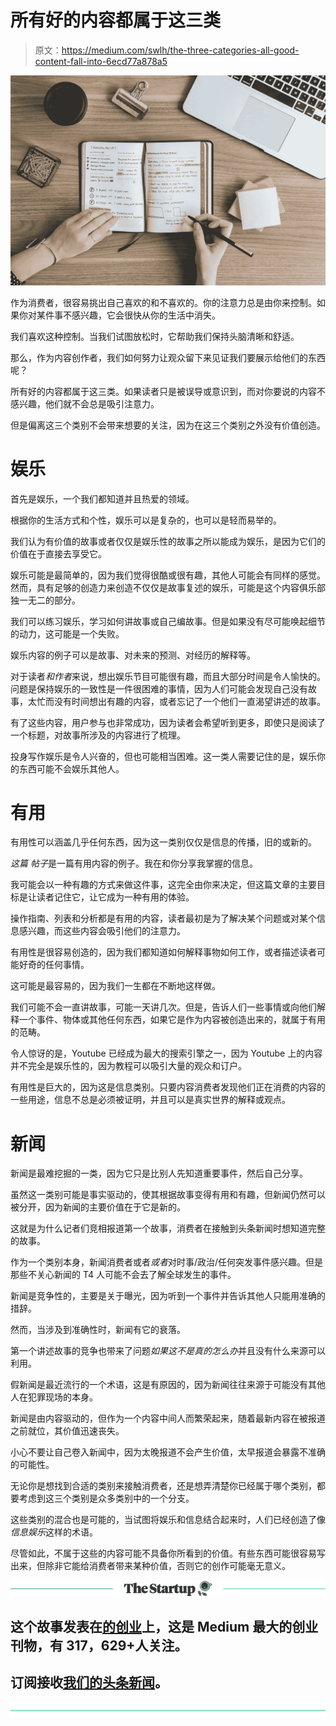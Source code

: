 # 所有好的内容都属于这三类

> 原文：<https://medium.com/swlh/the-three-categories-all-good-content-fall-into-6ecd77a878a5>

![](img/04e6cd3fce1285a4845d0988267a92d9.png)

作为消费者，很容易挑出自己喜欢的和不喜欢的。你的注意力总是由你来控制。如果你对某件事不感兴趣，它会很快从你的生活中消失。

我们喜欢这种控制。当我们试图放松时，它帮助我们保持头脑清晰和舒适。

那么，作为内容创作者，我们如何努力让观众留下来见证我们要展示给他们的东西呢？

所有好的内容都属于这三类。如果读者只是被误导或意识到，而对你要说的内容不感兴趣，他们就不会总是吸引注意力。

但是偏离这三个类别不会带来想要的关注，因为在这三个类别之外没有价值创造。

# 娱乐

首先是娱乐，一个我们都知道并且热爱的领域。

根据你的生活方式和个性，娱乐可以是复杂的，也可以是轻而易举的。

我们认为有价值的故事或者仅仅是娱乐性的故事之所以能成为娱乐，是因为它们的价值在于直接去享受它。

娱乐可能是最简单的，因为我们觉得很酷或很有趣，其他人可能会有同样的感觉。然而，具有足够的创造力来创造不仅仅是故事复述的娱乐，可能是这个内容俱乐部独一无二的部分。

我们可以练习娱乐，学习如何讲故事或自己编故事。但是如果没有尽可能唤起细节的动力，这可能是一个失败。

娱乐内容的例子可以是故事、对未来的预测、对经历的解释等。

对于读者*和作者*来说，想出娱乐节目可能很有趣，而且大部分时间是令人愉快的。问题是保持娱乐的一致性是一件很困难的事情，因为人们可能会发现自己没有故事，太忙而没有时间想出有趣的内容，或者忘记了一个他们一直渴望讲述的故事。

有了这些内容，用户参与也非常成功，因为读者会希望听到更多，即使只是阅读了一个标题，对故事所涉及的内容进行了梳理。

投身写作娱乐是令人兴奋的，但也可能相当困难。这一类人需要记住的是，娱乐你的东西可能不会娱乐其他人。

# 有用

有用性可以涵盖几乎任何东西，因为这一类别仅仅是信息的传播，旧的或新的。

*这篇* *帖子*是一篇有用内容的例子。我在和你分享我掌握的信息。

我可能会以一种有趣的方式来做这件事，这完全由你来决定，但这篇文章的主要目标是让读者记住它，让它成为一种有用的体验。

操作指南、列表和分析都是有用的内容，读者最初是为了解决某个问题或对某个信息感兴趣，而这些内容会吸引他们的注意力。

有用性是很容易创造的，因为我们都知道如何解释事物如何工作，或者描述读者可能好奇的任何事情。

这可能是最容易的，因为我们一生都在不断地这样做。

我们可能不会一直讲故事，可能一天讲几次。但是，告诉人们一些事情或向他们解释一个事件、物体或其他任何东西，如果它是作为内容被创造出来的，就属于有用的范畴。

令人惊讶的是，Youtube 已经成为最大的搜索引擎之一，因为 Youtube 上的内容并不完全是娱乐性的，因为教程可以吸引大量的观众和订户。

有用性是巨大的，因为这是信息类别。只要内容消费者发现他们正在消费的内容的一些用途，信息不总是必须被证明，并且可以是真实世界的解释或观点。

# 新闻

新闻是最难挖掘的一类，因为它只是比别人先知道重要事件，然后自己分享。

虽然这一类别可能是事实驱动的，使其根据故事变得有用和有趣，但新闻仍然可以被分开，因为新闻的主要价值在于它是新的。

这就是为什么记者们竞相报道第一个故事，消费者在接触到头条新闻时想知道完整的故事。

作为一个类别本身，新闻消费者或者*或者*对时事/政治/任何突发事件感兴趣。但是那些不关心新闻的 T4 人可能不会去了解全球发生的事件。

新闻是竞争性的，主要是关于曝光，因为听到一个事件并告诉其他人只能用准确的措辞。

然而，当涉及到准确性时，新闻有它的衰落。

第一个讲述故事的竞争也带来了问题*如果这不是真的怎么办*并且没有什么来源可以利用。

假新闻是最近流行的一个术语，这是有原因的，因为新闻往往来源于可能没有其他人在犯罪现场的本身。

新闻是由内容驱动的，但作为一个内容中间人而繁荣起来，随着最新内容在被报道之前就位，其价值迅速丧失。

小心不要让自己卷入新闻中，因为太晚报道不会产生价值，太早报道会暴露不准确的可能性。

无论你是想找到合适的类别来接触消费者，还是想弄清楚你已经属于哪个类别，都要考虑到这三个类别是众多类别中的一个分支。

这些类别的混合也是可能的，当试图将娱乐和信息结合起来时，人们已经创造了像*信息娱乐*这样的术语。

尽管如此，不属于这些的内容可能不具备你所看到的价值。有些东西可能很容易写出来，但除非它能给消费者带来某种价值，否则它的创作可能毫无意义。

[![](img/308a8d84fb9b2fab43d66c117fcc4bb4.png)](https://medium.com/swlh)

## 这个故事发表在[的创业](https://medium.com/swlh)上，这是 Medium 最大的创业刊物，有 317，629+人关注。

## 订阅接收[我们的头条新闻](http://growthsupply.com/the-startup-newsletter/)。

[![](img/b0164736ea17a63403e660de5dedf91a.png)](https://medium.com/swlh)